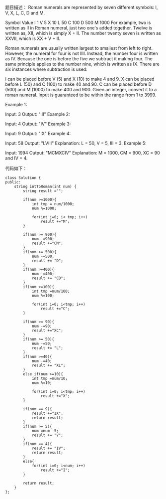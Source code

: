 题目描述：
Roman numerals are represented by seven different symbols: I, V, X, L, C, D and M.

Symbol       Value
I             1
V             5
X             10
L             50
C             100
D             500
M             1000
For example, two is written as II in Roman numeral, just two one's added together. Twelve is written as, XII, which is simply X + II. The number twenty seven is written as XXVII, which is XX + V + II.

Roman numerals are usually written largest to smallest from left to right. However, the numeral for four is not IIII. Instead, the number four is written as IV. Because the one is before the five we subtract it making four. The same principle applies to the number nine, which is written as IX. There are six instances where subtraction is used:

I can be placed before V (5) and X (10) to make 4 and 9. 
X can be placed before L (50) and C (100) to make 40 and 90. 
C can be placed before D (500) and M (1000) to make 400 and 900.
Given an integer, convert it to a roman numeral. Input is guaranteed to be within the range from 1 to 3999.

Example 1:

Input: 3
Output: "III"
Example 2:

Input: 4
Output: "IV"
Example 3:

Input: 9
Output: "IX"
Example 4:

Input: 58
Output: "LVIII"
Explanation: L = 50, V = 5, III = 3.
Example 5:

Input: 1994
Output: "MCMXCIV"
Explanation: M = 1000, CM = 900, XC = 90 and IV = 4.

代码如下：
```
class Solution {
public:
    string intToRoman(int num) {
        string result ="";
        
        if(num >=1000){
            int tmp = num/1000;
            num %=1000;
            
            for(int i=0; i< tmp; i++)
                result +="M";
        }
        
        if(num >= 900){
            num -=900;
            result +="CM";
        }
        if(num >= 500){
            num -=500;
            result += "D";
        }
        if(num >=400){
            num -=400;
            result += "CD";
        }
        if(num >=100){
            int tmp =num/100;
            num %=100;
            
            for(int i=0; i<tmp; i++)
                result +="C";
        }
        
        if(num >= 90){
            num -=90;
            result +="XC";
        }
        if(num >= 50){
            num -=50;
            result += "L";
        }
        if(num >=40){
            num -=40;
            result += "XL";
        }
        else if(num >=10){
            int tmp =num/10;
            num %=10;
            
            for(int i=0; i<tmp; i++)
                result +="X";
        }
        
        if(num == 9){
            result +="IX";
            return result;
        }       
        if(num >= 5){
            num =num -5;
            result += "V";
        }
        if(num == 4){
            result += "IV";
            return result;
        }
        else{
            for(int i=0; i<num; i++)
                result +="I";
        }
        
        return result;
    }
};
```

